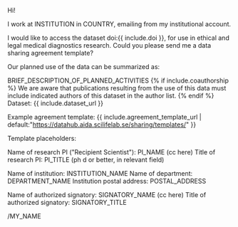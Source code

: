 Hi!

I work at INSTITUTION in COUNTRY, emailing from my institutional account.

I would like to access the dataset doi:{{ include.doi }}, for use in ethical and legal medical diagnostics research. Could you please send me a data sharing agreement template?

Our planned use of the data can be summarized as:

BRIEF_DESCRIPTION_OF_PLANNED_ACTIVITIES
{% if include.coauthorship %}
We are aware that publications resulting from the use of this data must include indicated authors of this dataset in the author list.
{% endif %}
Dataset: {{ include.dataset_url }}

Example agreement template: {{ include.agreement_template_url | default:"https://datahub.aida.scilifelab.se/sharing/templates/" }}

Template placeholders:

Name of research PI ("Recipient Scientist"): PI_NAME (cc here)
Title of research PI: PI_TITLE (ph d or better, in relevant field)

Name of institution: INSTITUTION_NAME
Name of department: DEPARTMENT_NAME
Institution postal address: POSTAL_ADDRESS

Name of authorized signatory: SIGNATORY_NAME (cc here)
Title of authorized signatory: SIGNATORY_TITLE

/MY_NAME
